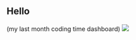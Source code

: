 ## Hello
(my last month coding time dashboard)
<img src="https://wakatime.com/share/@b1273580-d5c3-4ca8-a873-0ea58ae955ce/2ac1e7d4-88ed-42af-9eb7-782b93c2138a.svg?sanitize=true">
